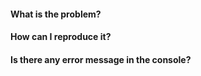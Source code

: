 #### What is the problem?



#### How can I reproduce it?



#### Is there any error message in the console?

<!-- Menu Bar -> Help -> Toggle Developer Tools -->


